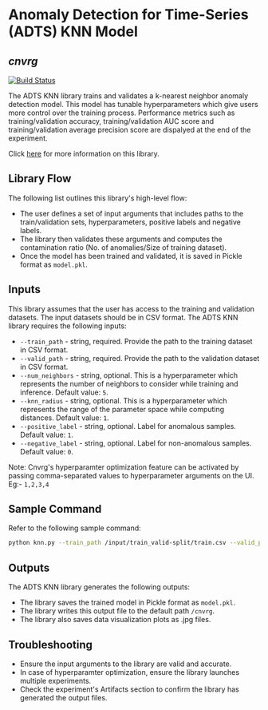 # Anomaly Detection for Time-Series (ADTS) KNN Model
## _cnvrg_

[![Build Status](https://travis-ci.org/joemccann/dillinger.svg?branch=master)](https://travis-ci.org/joemccann/dillinger)

The ADTS KNN library trains and validates a k-nearest neighbor anomaly detection model. This model has tunable hyperparameters which give users more control over the training process. Performance metrics such as training/validation accuracy, training/validation AUC score and training/validation average precision score are dispalyed at the end of the experiment.

Click [here](https://github.com/cnvrg/anomaly-detection-timeseries/tree/main/adts-knn) for more information on this library.

## Library Flow
The following list outlines this library's high-level flow:
- The user defines a set of input arguments that includes paths to the train/validation sets, hyperparameters, positive labels and negative labels.
- The library then validates these arguments and computes the contamination ratio (No. of anomalies/Size of training dataset).
- Once the model has been trained and validated, it is saved in Pickle format as `model.pkl`.

## Inputs
This library assumes that the user has access to the training and validation datasets. The input datasets should be in CSV format.
The ADTS KNN library requires the following inputs:
* `--train_path` - string, required. Provide the path to the training dataset in CSV format.
* `--valid_path` - string, required. Provide the path to the validation dataset in CSV format.
* `--num_neighbors` - string, optional. This is a hyperparameter which represents the number of neighbors to consider while training and inference. Default value: `5`.
* `--knn_radius` - string, optional. This is a hyperparameter which represents the range of the parameter space while computing distances. Default value: `1`.
* `--positive_label` - string, optional. Label for anomalous samples. Default value: `1`.
* `--negative_label` - string, optional. Label for non-anomalous samples. Default value: `0`.

Note: Cnvrg's hyperparamter optimization feature can be activated by passing comma-separated values to hyperparameter arguments on the UI. Eg:- `1,2,3,4`

## Sample Command
Refer to the following sample command:

```bash
python knn.py --train_path /input/train_valid-split/train.csv --valid_path /input/train_valid-split/valid.csv --num_neighbors 5 --knn_radius 1 --positive_label 1 --negative_label 0
```

## Outputs
The ADTS KNN library generates the following outputs:
- The library saves the trained model in Pickle format as `model.pkl`.
- The library writes this output file to the default path `/cnvrg`.
- The library also saves data visualization plots as .jpg files.

## Troubleshooting
- Ensure the input arguments to the library are valid and accurate.
- In case of hyperparamter optimization, ensure the library launches multiple experiments.
- Check the experiment's Artifacts section to confirm the library has generated the output files.
